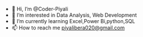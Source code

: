 - 👋 Hi, I’m @Coder-Piyali
- 👀 I’m interested in Data Analysis, Web Development
- 🌱 I’m currently learning Excel,Power Bi,python,SQL
- 📫 How to reach me piyalibera020@gmail.com
  

<!---
Coder-Piyali/Coder-Piyali is a ✨ special ✨ repository because its `README.md` (this file) appears on your GitHub profile.
You can click the Preview link to take a look at your changes.
--->
